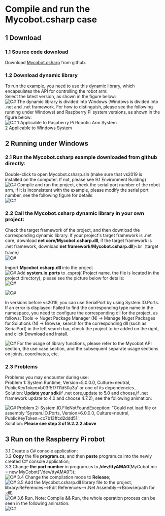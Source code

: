 # Compile and run the Mycobot.csharp case

## 1 Download
### 1.1 Source code download
Download [Mycobot.csharp](https://github.com/elephantrobotics/Mycobot.csharp) from github. <br>

### 1.2 Download dynamic library
To run the example, you need to use this [dynamic library](https://github.com/elephantrobotics/Mycobot.csharp/tags), which encapsulates the API for controlling the robot arm:<br>
Select the latest version, as shown in the figure below:<br>
![C#](../../../resources/3-FunctionsAndApplications/6.developmentGuide/C#/CompileRun/9-2-1.2-001.png)
The dynamic library is divided into Windows (Windows is divided into .net and .net framework. For how to distinguish, please see the following running under Windows) and Raspberry Pi system versions, as shown in the figure below:<br>
![C#](../../../resources/3-FunctionsAndApplications/6.developmentGuide/C#/CompileRun/9-2-1.2-002.png)
1 Applicable to Raspberry Pi Robotic Arm System<br>
2 Applicable to Windows System<br>
## 2 Running under Windows

### 2.1 Run the Mycobot.csharp example downloaded from github directly:
Double-click to open Mycobot.csharp.sln (make sure that vs2019 is installed on the computer. If not, please see 9.1 Environment Building)<br>
![C#](../../../resources/3-FunctionsAndApplications/6.developmentGuide/C#/CompileRun/9-2-2.1-001.png)
Compile and run the project, check the serial port number of the robot arm, if it is inconsistent with the example, please modify the serial port number, see the following figure for details:<br>
![C#](../../../resources/3-FunctionsAndApplications/6.developmentGuide/C#/CompileRun/9-2-2.1-002.gif)
### 2.2 Call the Mycobot.csharp dynamic library in your own project:
Check the target framework of the project, and then download the corresponding dynamic library. If your project's target framework is .net core, download **net core/Mycobot.csharp.dll**, if the target framework is .net framework, download **net framework/Mycobot.csharp.dll**)<br（target frame）<br>
![C#](../../../resources/3-FunctionsAndApplications/6.developmentGuide/C#/CompileRun/9-2-2.2-001.gif)

Import **Mycobot.csharp.dll** into the project<br>
![C#](../../../resources/3-FunctionsAndApplications/6.developmentGuide/C#/CompileRun/9-2-2.2-002.gif)
Add **system.io.ports** to .csproj( Project name, the file is located in the project directory), please see the picture below for details:<br>
![C#](../../../resources/3-FunctionsAndApplications/6.developmentGuide/C#/CompileRun/9-2-2.2-003.jpg)

![C#](../../../resources/3-FunctionsAndApplications/6.developmentGuide/C#/CompileRun/9-2-2.2-004.jpg)

In versions before vs2019, you can use SerialPort by using System.IO.Ports. If an error is displayed: Failed to find the corresponding type name in the namespace, you need to configure the corresponding dll for the project, as follows:
Tools -> Nuget Package Manager (N) -> Manage Nuget Packages for Solutions (N) -> Browse, search for the corresponding dll (such as SerialPort) in the left search bar, check the project to be added on the right, and click Download and Install. <br>

![C#](../../../resources/3-FunctionsAndApplications/6.developmentGuide/C#/CompileRun/9-2-3-005.png)
For the usage of library functions, please refer to the Mycobot API section, the use case section, and the subsequent separate usage sections on joints, coordinates, etc. <br>

### 2.3 Problems
Problems you may encounter during use:<br>
Problem 1: System.Runtime, Version=5.0.0.0, Culture=neutral, PublicKeyToken=b03f5f7f11d50a3a' or one of its dependencies...<br>
Solution: **Update your sdk**(if .net core,update to 5.0 and choose,if .net framework update to 4.0 and choose 4.7.2), see the following animation:<br>

![C#](../../../resources/3-FunctionsAndApplications/6.developmentGuide/C#/CompileRun/9-2-2.3-001.gif)
Problem 2: System.IO.FileNotFoundException: "Could not load file or assembly 'System.IO.Ports, Version=6.0.0.0, Culture=neutral, PublicKeyToken=cc7b13ffcd2ddd51'.<br>
Solution: **Please see step 3 of 9.2.2.2 above**<br>

## 3 Run on the Raspberry Pi robot
3.1 Create a C# console application;<br>
3.2 **Copy** the file **program.cs**, and then **paste** program.cs into the newly created C# console application;<br>
3.3 Change **the port number** in program.cs to **/dev/ttyAMA0**(MyCobot mc = new MyCobot("/dev/ttyAMA0"));<br>
![C#](../../../resources/3-FunctionsAndApplications/6.developmentGuide/C#/CompileRun/9-2-3-001.png)
3.4 Change the compilation mode to **Release**;<br>
![C#](../../../resources/3-FunctionsAndApplications/6.developmentGuide/C#/CompileRun/9-2-3-002.png)
3.5 Add the Mycobot.csharp.dll library file to the project, library:ReFerences-->Edit References-->.Net Assembly-->Browse(path for .dll)<br>
![C#](../../../resources/3-FunctionsAndApplications/6.developmentGuide/C#/CompileRun/9-2-3-003.gif)
3.6 Run.
Note: Compile && Run, the whole operation process can be seen in the following animation:<br>
![C#](../../../resources/3-FunctionsAndApplications/6.developmentGuide/C#/CompileRun//9-2-3-004.gif)